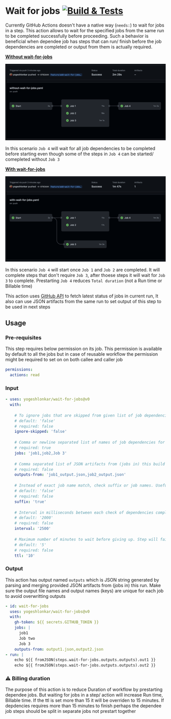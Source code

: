 # Wait for jobs [![Build & Tests](https://github.com/yogeshlonkar/wait-for-jobs/actions/workflows/on-push.yaml/badge.svg)](https://github.com/yogeshlonkar/wait-for-jobs/actions/workflows/on-push.yaml)

Currently GitHub Actions doesn't have a native way (`needs:`) to wait for jobs in a step. This action allows to wait for the specified jobs from the same run to be completed successfully before proceeding. Such a behavior is beneficial when dependee job has steps that can run/ finish before the job dependencies are completed or output from them is actually required.

[**Without wait-for-jobs**][without-wait-for-jobs-run]

![without-wait-for-jobs](docs/without-wait-for-jobs.png)

In this scenario `Job 4` will wait for all job dependencies to be completed before starting even though some of the steps in `Job 4` can be started/ comepleted without `Job 3`

[**With wait-for-jobs**][with-wait-for-jobs-run]

![with-wait-for-jobs](docs/with-wait-for-jobs.png)

In this scenario `Job 4` will start once `Job 1` and `Job 2` are completed. It will complete steps that don't require `Job 3`, after thoese steps it will wait for `Job 3` to complete. Prestarting `Job 4` reduces `Total duration` (not a Run time or Billable time) 

This action uses [GitHub API][jobs-for-a-workflow-run-attempt] to fetch latest status of jobs in current run, It also can use JSON artifacts from the same run to set output of this step to be used in next steps

## Usage

### Pre-requisites

This step requires below permission on its job. This permission is available by default to all the jobs but in case of reusable workflow the permission might be required to set on on both callee and caller job

```yaml
permissions:
  actions: read
```

### Input

```yaml
- uses: yogeshlonkar/wait-for-jobs@v0
  with:

    # To ignore jobs that are skipped from given list of job dependencies
    # default: 'false'
    # required: false
    ignore-skipped: 'false'

    # Comma or newline separated list of names of job dependencies for this step, it must be `name:` property of job if set
    # required: true
    jobs: 'job1,job2,Job 3'

    # Comma separated list of JSON artifacts from (jobs in) this build that will be parse to set as output for this step
    # required: false
    outputs-from: 'job1_output.json,job2_output.json'

    # Instead of exact job name match, check suffix or job names. Useful in case of reusable workflows
    # default: 'false'
    # required: false
    suffix: 'true'

    # Interval in milliseconds between each check of dependencies completion
    # default: '2000'
    # required: false
    interval: '2500'

    # Maximum number of minutes to wait before giving up. Step will fail with message providing remaining job names, this can't be more than 15
    # default: '5'
    # required: false
    ttl: '10'
```

### Output

This action has output named `outputs` which is JSON string generated by parsing and merging provided JSON artifacts from (jobs in) this run. Make sure the output file names and output names (keys) are unique for each job to avoid overwritting outputs

```yaml
- id: wait-for-jobs
  uses: yogeshlonkar/wait-for-jobs@v0
  with:
    gh-token: ${{ secrets.GITHUB_TOKEN }}
    jobs: |
      job1
      Job two
      Job 3
    outputs-from: output1.json,output2.json
- run: |
    echo ${{ fromJSON(steps.wait-for-jobs.outputs.outputs).out1 }}
    echo ${{ fromJSON(steps.wait-for-jobs.outputs.outputs).out2 }}
```

### ⚠️ Billing duration

The purpose of this action is to reduce Duration of workflow by prestarting dependee jobs. But waiting for jobs in a step/ action will increase Run time, Billable time. 
If the ttl is set more than 15 it will be overriden to 15 minutes. If depdencies requires more than 15 minutes to finish perhaps the dependee job steps should be split in separate jobs not prestart together


[jobs-for-a-workflow-run-attempt]: https://docs.github.com/en/rest/actions/workflow-jobs#list-jobs-for-a-workflow-run-attempt
[with-wait-for-jobs-run]: https://github.com/yogeshlonkar/wait-for-jobs/actions/runs/3077494840
[without-wait-for-jobs-run]: https://github.com/yogeshlonkar/wait-for-jobs/actions/runs/3077494839
